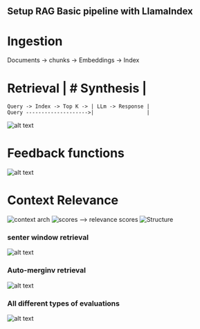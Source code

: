 

## Setup RAG Basic pipeline with LlamaIndex

# Ingestion
  Documents -> chunks -> Embeddings -> Index

# Retrieval                   | # Synthesis     |
    Query -> Index -> Top K -> | LLm -> Response |
    Query -------------------->|                 |

![alt text](image.png)

# Feedback functions
![alt text](image-1.png)

# Context Relevance
![context arch](image-2.png)
![scores](image-3.png) --> relevance scores
![Structure](image-4.png)


### senter window retrieval

![alt text](image-5.png)

### Auto-merginv retrieval
![alt text](image-6.png)

### All different types of evaluations
![alt text](image-7.png)